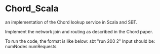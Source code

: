 # Chord_Scala
an implementation of the Chord lookup service in Scala and SBT.

Implement the network join and routing as described in the Chord paper.

To run the code, the format is like below:
sbt "run 200 2"
Input should be: numNodes numRequests
